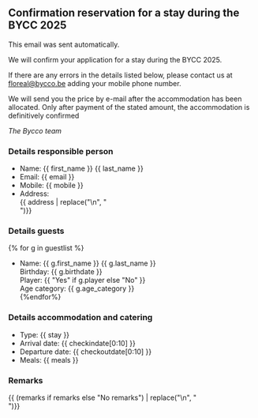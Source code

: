 ## Confirmation reservation for a stay during the BYCC 2025

This email was sent automatically.

We will confirm your application for a stay during the BYCC 2025.

If there are any errors in the details listed below, please contact us at <floreal@bycco.be> adding your mobile phone number.

We will send you the price by e-mail after the accommodation has been allocated. Only after payment of the stated amount, the accommodation is definitively confirmed

_The Bycco team_

### Details responsible person

- Name: {{ first_name }} {{ last_name }}
- Email: {{ email }}
- Mobile: {{ mobile }}
- Address: <br>{{ address | replace("\n", "<br>")}}

### Details guests

{% for g in guestlist %}

- Name: {{ g.first_name }} {{ g.last_name }} <br>
    Birthday: {{ g.birthdate }} <br>
    Player: {{ "Yes" if g.player else "No" }} <br>
    Age category: {{ g.age_category }} <br>
{%endfor%}

### Details accommodation and catering

- Type: {{ stay }}
- Arrival date: {{ checkindate[0:10] }}
- Departure date: {{ checkoutdate[0:10] }}
- Meals: {{ meals }}

### Remarks

{{ (remarks if remarks else "No remarks") | replace("\n", "<br>")}}
